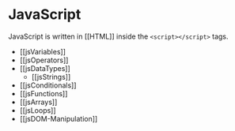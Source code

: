 # JavaScript

JavaScript is written in [[HTML]] inside the `<script></script>` tags.

- [[jsVariables]]
- [[jsOperators]]
- [[jsDataTypes]]
	- [[jsStrings]]
- [[jsConditionals]]
-  [[jsFunctions]]
-  [[jsArrays]]
-  [[jsLoops]]
-  [[jsDOM-Manipulation]]
 


